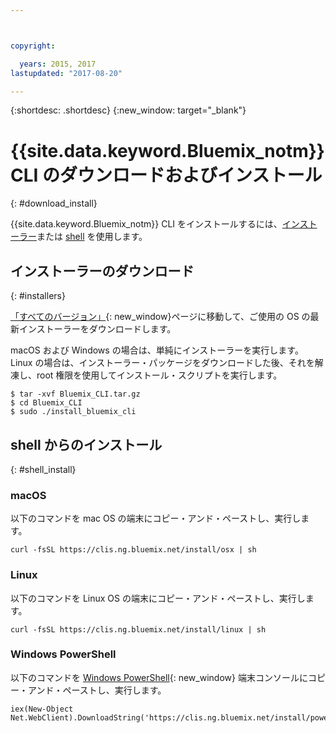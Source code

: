 ```yaml
---



copyright:

  years: 2015, 2017
lastupdated: "2017-08-20"

---
```



{:shortdesc: .shortdesc}
{:new_window: target="_blank"}


# {{site.data.keyword.Bluemix_notm}} CLI のダウンロードおよびインストール
{: #download_install}

{{site.data.keyword.Bluemix_notm}} CLI をインストールするには、[インストーラー](#installers)または [shell](#shell_install) を使用します。

## インストーラーのダウンロード
{: #installers}

[「すべてのバージョン」](all_versions.html){: new_window}ページに移動して、ご使用の OS の最新インストーラーをダウンロードします。

macOS および Windows の場合は、単純にインストーラーを実行します。Linux の場合は、インストーラー・パッケージをダウンロードした後、それを解凍し、root 権限を使用してインストール・スクリプトを実行します。

  ```
  $ tar -xvf Bluemix_CLI.tar.gz
  $ cd Bluemix_CLI
  $ sudo ./install_bluemix_cli

  ```
## shell からのインストール
{: #shell_install}


### macOS  

以下のコマンドを mac OS の端末にコピー・アンド・ペーストし、実行します。

```
curl -fsSL https://clis.ng.bluemix.net/install/osx | sh
```

### Linux

以下のコマンドを Linux OS の端末にコピー・アンド・ペーストし、実行します。

```
curl -fsSL https://clis.ng.bluemix.net/install/linux | sh
```

### Windows PowerShell

以下のコマンドを [Windows PowerShell](https://msdn.microsoft.com/en-us/powershell/scripting/getting-started/getting-started-with-windows-powershell){: new_window} 端末コンソールにコピー・アンド・ペーストし、実行します。

```
iex(New-Object Net.WebClient).DownloadString('https://clis.ng.bluemix.net/install/powershell')
```

